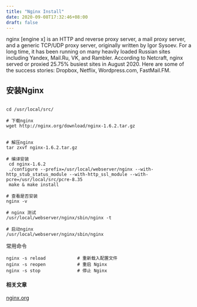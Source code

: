 ```yaml
---
title: "Nginx Install"
date: 2020-09-08T17:32:46+08:00
draft: false
---
```


nginx [engine x] is an HTTP and reverse proxy server, a mail proxy server, and a generic TCP/UDP proxy server, originally written by Igor Sysoev. For a long time, it has been running on many heavily loaded Russian sites including Yandex, Mail.Ru, VK, and Rambler. According to Netcraft, nginx served or proxied 25.75% busiest sites in August 2020. Here are some of the success stories: Dropbox, Netflix, Wordpress.com, FastMail.FM.

## 安装Nginx


```shell

cd /usr/local/src/

# 下载nginx
wget http://nginx.org/download/nginx-1.6.2.tar.gz


# 解压nginx
tar zxvf nginx-1.6.2.tar.gz

# 编译安装
 cd nginx-1.6.2
 ./configure --prefix=/usr/local/webserver/nginx --with-http_stub_status_module --with-http_ssl_module --with-pcre=/usr/local/src/pcre-8.35
 make & make install

# 查看是否安装
nginx -v

# nginx 测试
/usr/local/webserver/nginx/sbin/nginx -t

# 启动nginx
/usr/local/webserver/nginx/sbin/nginx

```

常用命令

```shell
nginx -s reload            # 重新载入配置文件
nginx -s reopen            # 重启 Nginx
nginx -s stop              # 停止 Nginx
```

#### 相关文章
[nginx.org](http://nginx.org/en/)


